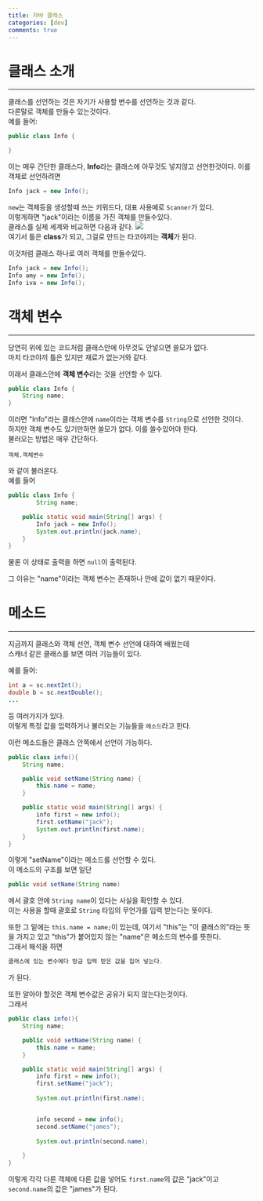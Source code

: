 ```yaml
---
title: 자바 클래스
categories: [dev]
comments: true
---
```

# 클래스 소개
---
클래스를 선언하는 것은 자기가 사용할 변수를 선언하는 것과 같다.   
다른말로 객체를 만들수 있는것이다.   
예를 들어:
```java
public class Info {

}
```
이는 매우 간단한 클래스다, **Info**라는 클래스에 아무것도 넣지않고 선언한것이다.
 이를 객체로 선언하려면
 ```java
 Info jack = new Info();
 ```
 ```new```는 객체등을 생성할때 쓰는 키워드다, 대표 사용예로 ```Scanner```가 있다.   
 이렇게하면 "jack"이라는 이름을 가진 객체를 만들수있다.         
 클래스를 실제 세계와 비교하면 다음과 같다.
 ![](https://shop3.daumcdn.net/thumb/R500x500/?fname=http%3A%2F%2Fshop3.daumcdn.net%2Fshophow%2Fp%2FH13017442772.jpg%3Fut%3D20210427124141)   
 여기서 틀은 **class**가 되고, 그걸로 만드는 타코야끼는 **객체**가 된다.
   
이것처럼 클래스 하나로 여러 객체를 만들수있다.
```java
Info jack = new Info();
Info amy = new Info();
Info iva = new Info();
```
# 객체 변수
---
당연히 위에 있는 코드처럼 클래스안에 아무것도 안넣으면 쓸모가 없다.   
마치 타코야끼 틀은 있지만 재료가 없는거와 같다.   
   
      
이래서 클래스안에 **객체 변수**라는 것을 선언할 수 있다.
```java
public class Info {
    String name;
}
```
이러면 "Info"라는 클래스안에 ```name```이라는 객체 변수를 ```String```으로 선언한 것이다.   
하지만 객체 변수도 있기만하면 쓸모가 없다. 이를 쓸수있어야 한다.   
불러오는 방법은 매우 간단하다.
```
객체.객체변수
```
와 같이 불러온다.   
예를 들어
```java
public class Info {
        String name;

    public static void main(String[] args) {
        Info jack = new Info();
        System.out.println(jack.name);
    }
}
```
물론 이 상태로 출력을 하면 ```null```이 출력된다.
   
그 이유는 "name"이라는 객체 변수는 존재하나 안에 값이 없기 때문이다.
# 메소드
---
지금까지 클래스와 객체 선언, 객체 변수 선언에 대하여 배웠는데   
스캐너 같은 클래스를 보면 여러 기능들이 있다.   
   
예를 들어:
```java
int a = sc.nextInt();
double b = sc.nextDouble();
...
```
등 여러가지가 있다.     
이렇게 특정 값을 입력하거나 불러오는 기능들을 ```메소드```라고 한다.
   
이런 메소드들은 클래스 안쪽에서 선언이 가능하다.
```java
public class info(){
    String name;

    public void setName(String name) {
        this.name = name;
    }

    public static void main(String[] args) {
        info first = new info();
        first.setName("jack");
        System.out.println(first.name);
    }
}
```
이렇게 "setName"이라는 메소드를 선언할 수 있다.   
이 메소드의 구조를 보면 일단
```java
public void setName(String name)
```
에서 괄호 안에 ```String name```이 있다는 사실을 확인할 수 있다.   
이는 사용을 할때 괄호로 ```String``` 타입의 무언가를 입력 받는다는 뜻이다.   
   

또한 그 밑에는 ```this.name = name;```이 있는데, 여기서 "this"는 "이 클래스의"라는 뜻을 가지고 있고 "this"가 붙어있지 않는 "name"은 메소드의 변수를 뜻한다.   
그래서 해석을 하면
```java
클래스에 있는 변수에다 방금 입력 받은 값을 집어 넣는다.
```
가 된다.   
    

또한 알아야 할것은 객체 변수값은 공유가 되지 않는다는것이다.   
그래서
```java
public class info(){
    String name;

    public void setName(String name) {
        this.name = name;
    }

    public static void main(String[] args) {
        info first = new info();
        first.setName("jack");
        
        System.out.println(first.name);


        info second = new info();
        second.setName("james");
        
        System.out.println(second.name);
        
    }
}
```
이렇게 각각 다른 객체에 다른 값을 넣어도 ```first.name```의 값은 "jack"이고   
```second.name```의 값은 "james"가 된다.